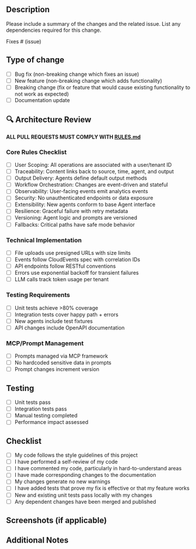 ## Description

Please include a summary of the changes and the related issue. List any dependencies required for this change.

Fixes # (issue)

## Type of change

- [ ] Bug fix (non-breaking change which fixes an issue)
- [ ] New feature (non-breaking change which adds functionality)
- [ ] Breaking change (fix or feature that would cause existing functionality to not work as expected)
- [ ] Documentation update

## 🔍 Architecture Review

**ALL PULL REQUESTS MUST COMPLY WITH [RULES.md](../RULES.md)**

### Core Rules Checklist
- [ ] User Scoping: All operations are associated with a user/tenant ID
- [ ] Traceability: Content links back to source, time, agent, and output
- [ ] Output Delivery: Agents define default output methods
- [ ] Workflow Orchestration: Changes are event-driven and stateful
- [ ] Observability: User-facing events emit analytics events
- [ ] Security: No unauthenticated endpoints or data exposure
- [ ] Extensibility: New agents conform to base Agent interface
- [ ] Resilience: Graceful failure with retry metadata
- [ ] Versioning: Agent logic and prompts are versioned
- [ ] Fallbacks: Critical paths have safe mode behavior

### Technical Implementation
- [ ] File uploads use presigned URLs with size limits
- [ ] Events follow CloudEvents spec with correlation IDs
- [ ] API endpoints follow RESTful conventions
- [ ] Errors use exponential backoff for transient failures
- [ ] LLM calls track token usage per tenant

### Testing Requirements
- [ ] Unit tests achieve >80% coverage
- [ ] Integration tests cover happy path + errors
- [ ] New agents include test fixtures
- [ ] API changes include OpenAPI documentation

### MCP/Prompt Management
- [ ] Prompts managed via MCP framework
- [ ] No hardcoded sensitive data in prompts
- [ ] Prompt changes increment version

## Testing

- [ ] Unit tests pass
- [ ] Integration tests pass
- [ ] Manual testing completed
- [ ] Performance impact assessed

## Checklist

- [ ] My code follows the style guidelines of this project
- [ ] I have performed a self-review of my code
- [ ] I have commented my code, particularly in hard-to-understand areas
- [ ] I have made corresponding changes to the documentation
- [ ] My changes generate no new warnings
- [ ] I have added tests that prove my fix is effective or that my feature works
- [ ] New and existing unit tests pass locally with my changes
- [ ] Any dependent changes have been merged and published

## Screenshots (if applicable)

## Additional Notes